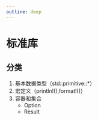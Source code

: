 ```yaml
---
outline: deep
---
```


# 标准库

## 分类

1. 基本数据类型（std::primitive::\*）
2. 宏定义（println!(),format!()）
3. 容器和集合
   - Option
   - Result
